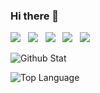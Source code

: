 ### Hi there 👋
<img src= "https://img.shields.io/badge/Django-092E20?style=for-the-badge&logo=django&logoColor=green"> &nbsp; <img src="https://img.shields.io/badge/DJANGO-REST-ff1709?style=for-the-badge&logo=django&logoColor=white&color=ff1709&labelColor=gray"> &nbsp; <img src = "https://img.shields.io/badge/Python-3776AB?style=for-the-badge&logo=python&logoColor=white"> &nbsp; <img src="https://img.shields.io/badge/jQuery-0769AD?style=for-the-badge&logo=jquery&logoColor=white"> &nbsp; <img src = "https://img.shields.io/badge/HTML5-E34F26?style=for-the-badge&logo=html5&logoColor=white">

<!--
**tejasten5/tejasten5** is a ✨ _special_ ✨ repository because its `README.md` (this file) appears on your GitHub profile.

Here are some ideas to get you started:

- 🔭 I’m currently working on ...
- 🌱 I’m currently learning ...
- 👯 I’m looking to collaborate on ...
- 🤔 I’m looking for help with ...
- 💬 Ask me about ...
- 📫 How to reach me: ...
- 😄 Pronouns: ...
- ⚡ Fun fact: ...
-->

![Github Stat](https://github-readme-stats.vercel.app/api?username=tejasten5&count_private=true&show_icons=true&theme=radical)

![Top Language](https://github-readme-stats.vercel.app/api/top-langs/?username=tejasten5&show_icons=true&theme=radical)

